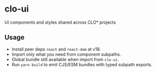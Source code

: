 # clo-ui
UI components and styles shared across CLO* projects

## Usage
- Install peer deps `react` and `react-dom` at v18.
- Import only what you need from component subpaths.
- Global bundle still available when import from `clo-ui`.
- Run `yarn build` to emit CJS/ESM bundles with typed subpath exports.
